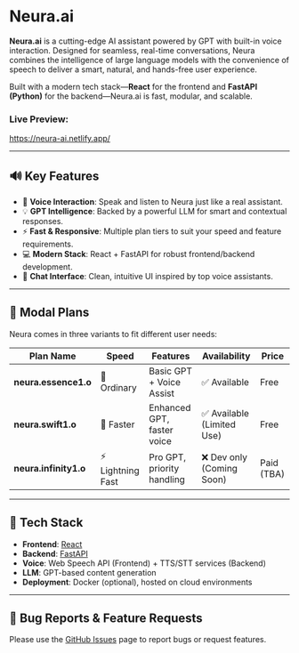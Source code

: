 # Neura.ai

**Neura.ai** is a cutting-edge AI assistant powered by GPT with built-in voice interaction. Designed for seamless, real-time conversations, Neura combines the intelligence of large language models with the convenience of speech to deliver a smart, natural, and hands-free user experience.

Built with a modern tech stack—**React** for the frontend and **FastAPI (Python)** for the backend—Neura.ai is fast, modular, and scalable.

### Live Preview:
https://neura-ai.netlify.app/

---

## 🔊 Key Features

- 🎤 **Voice Interaction**: Speak and listen to Neura just like a real assistant.
- 💡 **GPT Intelligence**: Backed by a powerful LLM for smart and contextual responses.
- ⚡ **Fast & Responsive**: Multiple plan tiers to suit your speed and feature requirements.
- 💻 **Modern Stack**: React + FastAPI for robust frontend/backend development.
- 🎨 **Chat Interface**: Clean, intuitive UI inspired by top voice assistants.

---

## 🧠 Modal Plans

Neura comes in three variants to fit different user needs:

| Plan Name            | Speed            | Features                   | Availability              | Price         |
|----------------------|------------------|----------------------------|---------------------------|---------------|
| **neura.essence1.o** | 🐢 Ordinary       | Basic GPT + Voice Assist   | ✅ Available               | Free          |
| **neura.swift1.o**   | 🚀 Faster         | Enhanced GPT, faster voice | ✅ Available (Limited Use) | Free          |
| **neura.infinity1.o**| ⚡ Lightning Fast | Pro GPT, priority handling | ❌ Dev only (Coming Soon)  | Paid (TBA)    |

---

## 🚀 Tech Stack

- **Frontend**: [React](https://reactjs.org/)
- **Backend**: [FastAPI](https://fastapi.tiangolo.com/)
- **Voice**: Web Speech API (Frontend) + TTS/STT services (Backend)
- **LLM**: GPT-based content generation
- **Deployment**: Docker (optional), hosted on cloud environments

---

## 🐛 Bug Reports & Feature Requests

Please use the [GitHub Issues](https://github.com/neura.ai-releases/issues) page to report bugs or request features.

